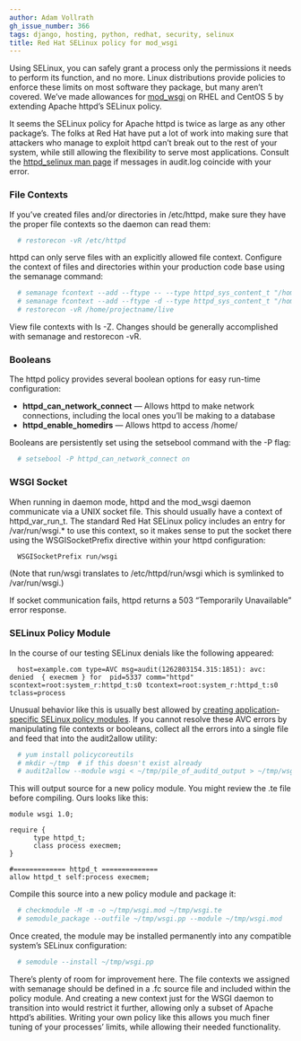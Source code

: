 ```yaml
---
author: Adam Vollrath
gh_issue_number: 366
tags: django, hosting, python, redhat, security, selinux
title: Red Hat SELinux policy for mod_wsgi
---
```




Using SELinux, you can safely grant a process only the permissions it needs to perform its function, and no more.  Linux distributions provide policies to enforce these limits on most software they package, but many aren’t covered. We’ve made allowances for [mod_wsgi](https://code.google.com/archive/p/modwsgi/) on RHEL and CentOS 5 by extending Apache httpd’s SELinux policy.

It seems the SELinux policy for Apache httpd is twice as large as any other package’s.  The folks at Red Hat have put a lot of work into making sure that attackers who manage to exploit httpd can’t break out to the rest of your system, while still allowing the flexibility to serve most applications.  Consult the [httpd_selinux man page](https://linux.die.net/man/8/httpd_selinux) if messages in audit.log coincide with your error.

###  File Contexts 

If you’ve created files and/or directories in /etc/httpd, make sure they have the proper file contexts so the daemon can read them:

```bash
  # restorecon -vR /etc/httpd
```

httpd can only serve files with an explicitly allowed file context.  Configure the context of files and directories within your production code base using the semanage command:

```bash
  # semanage fcontext --add --ftype -- --type httpd_sys_content_t "/home/projectname/live(/.*)?"
  # semanage fcontext --add --ftype -d --type httpd_sys_content_t "/home/projectname/live(/.*)?"
  # restorecon -vR /home/projectname/live
```

View file contexts with ls -Z.  Changes should be generally accomplished with semanage and restorecon -vR.

###  Booleans 

The httpd policy provides several boolean options for easy run-time configuration:

- **httpd_can_network_connect** — Allows httpd to make network connections, including the local ones you’ll be making to a database
- **httpd_enable_homedirs** — Allows httpd to access /home/

Booleans are persistently set using the setsebool command with the -P flag:

```bash
  # setsebool -P httpd_can_network_connect on
```

###  WSGI Socket 

When running in daemon mode, httpd and the mod_wsgi daemon communicate via a UNIX socket file. This should usually have a context of httpd_var_run_t. The standard Red Hat SELinux policy includes an entry for /var/run/wsgi.* to use this context, so it makes sense to put the socket there using the WSGISocketPrefix directive within your httpd configuration:

```bash
  WSGISocketPrefix run/wsgi
```

(Note that run/wsgi translates to /etc/httpd/run/wsgi which is symlinked to /var/run/wsgi.)

If socket communication fails, httpd returns a 503 “Temporarily Unavailable” error response.

###  SELinux Policy Module 

In the course of our testing SELinux denials like the following appeared:

```nohighlight
  host=example.com type=AVC msg=audit(1262803154.315:1851): avc:  denied  { execmem } for  pid=5337 comm="httpd" scontext=root:system_r:httpd_t:s0 tcontext=root:system_r:httpd_t:s0 tclass=process
```

Unusual behavior like this is usually best allowed by [creating application-specific SELinux policy modules](https://fedoraproject.org/wiki/SELinux/LoadableModules/Audit2allow). If you cannot resolve these AVC errors by manipulating file contexts or booleans, collect all the errors into a single file and feed that into the audit2allow utility:

```bash
  # yum install policycoreutils
  # mkdir ~/tmp  # if this doesn't exist already
  # audit2allow --module wsgi < ~/tmp/pile_of_auditd_output > ~/tmp/wsgi.te
```

This will output source for a new policy module. You might review the .te file before compiling. Ours looks like this:

```nohighlight
module wsgi 1.0;

require {
      type httpd_t;
      class process execmem;
}

#============= httpd_t ==============
allow httpd_t self:process execmem;
```

Compile this source into a new policy module and package it:

```bash
  # checkmodule -M -m -o ~/tmp/wsgi.mod ~/tmp/wsgi.te
  # semodule_package --outfile ~/tmp/wsgi.pp --module ~/tmp/wsgi.mod
```

Once created, the module may be installed permanently into any compatible system’s SELinux configuration:

```bash
  # semodule --install ~/tmp/wsgi.pp
```

There’s plenty of room for improvement here. The file contexts we assigned with semanage should be defined in a .fc source file and included within the policy module. And creating a new context just for the WSGI daemon to transition into would restrict it further, allowing only a subset of Apache httpd’s abilities. Writing your own policy like this allows you much finer tuning of your processes’ limits, while allowing their needed functionality.


